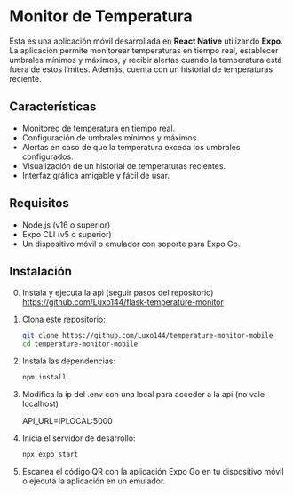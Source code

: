 # Monitor de Temperatura

Esta es una aplicación móvil desarrollada en **React Native** utilizando **Expo**. La aplicación permite monitorear temperaturas en tiempo real, establecer umbrales mínimos y máximos, y recibir alertas cuando la temperatura está fuera de estos límites. Además, cuenta con un historial de temperaturas reciente.

## Características

- Monitoreo de temperatura en tiempo real.
- Configuración de umbrales mínimos y máximos.
- Alertas en caso de que la temperatura exceda los umbrales configurados.
- Visualización de un historial de temperaturas recientes.
- Interfaz gráfica amigable y fácil de usar.

## Requisitos

- Node.js (v16 o superior)
- Expo CLI (v5 o superior)
- Un dispositivo móvil o emulador con soporte para Expo Go.

## Instalación

0. Instala y ejecuta la api (seguir pasos del repositorio)
    https://github.com/Luxo144/flask-temperature-monitor

1. Clona este repositorio:

   ```bash
   git clone https://github.com/Luxo144/temperature-monitor-mobile
   cd temperature-monitor-mobile
2. Instala las dependencias:

    ```bash
    npm install
3. Modifica la ip del .env con una local para acceder a la api (no vale localhost)

    API_URL=IPLOCAL:5000

4. Inicia el servidor de desarrollo:

    ```bash
    npx expo start
5. Escanea el código QR con la aplicación Expo Go en tu dispositivo móvil o ejecuta la aplicación en un emulador.
